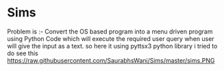 # Sims
Problem is :- Convert the OS based program into a menu driven program using Python Code which will execute the required user query when user will give the input as a text.
so here it using pyttsx3 python library i tried to do 
see this 
https://raw.githubusercontent.com/SaurabhsWani/Sims/master/sims.PNG
